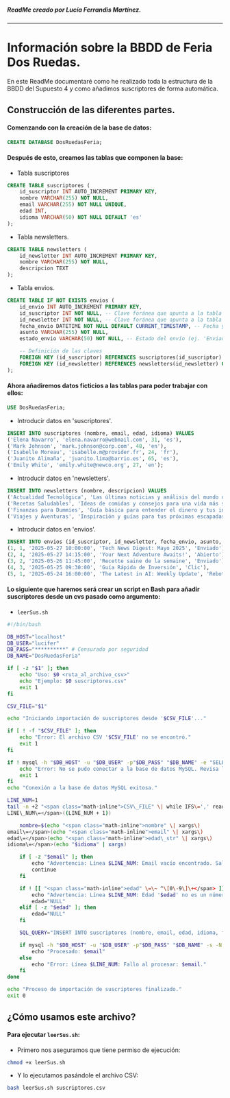 ##### ReadMe creado por Lucía Ferrandis Martínez.
---
# Información sobre la BBDD de Feria Dos Ruedas.

En este ReadMe documentaré como he realizado toda la estructura de la BBDD del Supuesto 4 y como añadimos suscriptores de forma automática.

## Construcción de las diferentes partes.

#### Comenzando con la creación de la base de datos:

```sql
CREATE DATABASE DosRuedasFeria;
```

#### Después de esto, creamos las tablas que componen la base:

- Tabla suscriptores

```sql
CREATE TABLE suscriptores (
	id_suscriptor INT AUTO_INCREMENT PRIMARY KEY,
	nombre VARCHAR(255) NOT NULL,
	email VARCHAR(255) NOT NULL UNIQUE,
	edad INT,
	idioma VARCHAR(50) NOT NULL DEFAULT 'es'
);
```
- Tabla newsletters.

```sql
CREATE TABLE newsletters (
	id_newsletter INT AUTO_INCREMENT PRIMARY KEY,
	nombre VARCHAR(255) NOT NULL,
	descripcion TEXT
);
```
- Tabla envios.

```sql
CREATE TABLE IF NOT EXISTS envios (
	id_envio INT AUTO_INCREMENT PRIMARY KEY,
	id_suscriptor INT NOT NULL, -- Clave foránea que apunta a la tabla 'suscriptores'
	id_newsletter INT NOT NULL, -- Clave foránea que apunta a la tabla 'newsletters'
	fecha_envio DATETIME NOT NULL DEFAULT CURRENT_TIMESTAMP, -- Fecha y hora en que se hizo el envío
	asunto VARCHAR(255) NOT NULL,
	estado_envio VARCHAR(50) NOT NULL, -- Estado del envío (ej. 'Enviado', 'Abierto', 'Rebotado')

	-- Definición de las claves
	FOREIGN KEY (id_suscriptor) REFERENCES suscriptores(id_suscriptor) ON DELETE RESTRICT ON UPDATE CASCADE,
	FOREIGN KEY (id_newsletter) REFERENCES newsletters(id_newsletter) ON DELETE RESTRICT ON UPDATE CASCADE
);
```

#### Ahora añadiremos datos ficticios a las tablas para poder trabajar con ellos:

```sql
USE DosRuedasFeria;
```
- Introducir datos en 'suscriptores'.

```sql 
INSERT INTO suscriptores (nombre, email, edad, idioma) VALUES
('Elena Navarro', 'elena.navarro@webmail.com', 31, 'es'),
('Mark Johnson', 'mark.johnson@corp.com', 48, 'en'),
('Isabelle Moreau', 'isabelle.m@provider.fr', 24, 'fr'),
('Juanito Alimaña', 'juanito.lima@barrio.es', 65, 'es'),
('Emily White', 'emily.white@newco.org', 27, 'en');
```
- Introducir datos en 'newsletters'.

```sql
INSERT INTO newsletters (nombre, descripcion) VALUES
('Actualidad Tecnológica', 'Las últimas noticias y análisis del mundo de la tecnología.'),
('Recetas Saludables', 'Ideas de comidas y consejos para una vida más sana.'),
('Finanzas para Dummies', 'Guía básica para entender el dinero y tus inversiones.'),
('Viajes y Aventuras', 'Inspiración y guías para tus próximas escapadas.');
```
- Introducir datos en 'envios'.

```sql
INSERT INTO envios (id_suscriptor, id_newsletter, fecha_envio, asunto, estado_envio) VALUES
(1, 1, '2025-05-27 10:00:00', 'Tech News Digest: Mayo 2025', 'Enviado'),
(2, 4, '2025-05-27 14:15:00', 'Your Next Adventure Awaits!', 'Abierto'),
(3, 2, '2025-05-26 11:45:00', 'Recette saine de la semaine', 'Enviado'),
(4, 3, '2025-05-25 09:30:00', 'Guía Rápida de Inversión', 'Clic'),
(5, 1, '2025-05-24 16:00:00', 'The Latest in AI: Weekly Update', 'Rebotado');
```

#### Lo siguiente que haremos será crear un script en Bash para añadir suscriptores desde un cvs pasado como argumento:

- `leerSus.sh`

```bash
#!/bin/bash

DB_HOST="localhost"
DB_USER="lucifer"
DB_PASS="**********" # Censurado por seguridad
DB_NAME="DosRuedasFeria"

if [ -z "$1" ]; then
	echo "Uso: $0 <ruta_al_archivo_csv>"
	echo "Ejemplo: $0 suscriptores.csv"
	exit 1
fi

CSV_FILE="$1"

echo "Iniciando importación de suscriptores desde '$CSV_FILE'..."

if [ ! -f "$CSV_FILE" ]; then
	echo "Error: El archivo CSV '$CSV_FILE' no se encontró."
	exit 1
fi

if ! mysql -h "$DB_HOST" -u "$DB_USER" -p"$DB_PASS" "$DB_NAME" -e "SELECT 1;" &> /dev/null; then
	echo "Error: No se pudo conectar a la base de datos MySQL. Revisa las credenciales y la conectividad."
	exit 1
fi
echo "Conexión a la base de datos MySQL exitosa."

LINE_NUM=1
tail -n +2 "<span class="math-inline">CSV\_FILE" \| while IFS\=',' read \-r nombre email edad\_str idioma; do
LINE\_NUM\=</span>((LINE_NUM + 1))

	nombre=$(echo "<span class="math-inline">nombre" \| xargs\)
email\=</span>(echo "<span class="math-inline">email" \| xargs\)
edad\=</span>(echo "<span class="math-inline">edad\_str" \| xargs\)
idioma\=</span>(echo "$idioma" | xargs)

	if [ -z "$email" ]; then
    	echo "Advertencia: Línea $LINE_NUM: Email vacío encontrado. Saltando línea."
    	continue
	fi

	if ! [[ "<span class="math-inline">edad" \=\~ ^\[0\-9\]\+</span> ]] && [ -n "$edad" ]; then
     	echo "Advertencia: Línea $LINE_NUM: Edad '$edad' no es un número válido. Se intentará insertar como NULL."
     	edad="NULL"
	elif [ -z "$edad" ]; then
     	edad="NULL"
	fi

	SQL_QUERY="INSERT INTO suscriptores (nombre, email, edad, idioma, fecha_registro) VALUES ('$nombre', '$email', ${edad}, '$idioma', NOW()) ON DUPLICATE KEY UPDATE nombre = VALUES(nombre), edad = VALUES(edad), idioma = VALUES(idioma);"

	if mysql -h "$DB_HOST" -u "$DB_USER" -p"$DB_PASS" "$DB_NAME" -s -N -e "$SQL_QUERY"; then
    	echo "Procesado: $email"
	else
    	echo "Error: Línea $LINE_NUM: Fallo al procesar: $email."
	fi
done

echo "Proceso de importación de suscriptores finalizado."
exit 0
```

## ¿Cómo usamos este archivo?

#### Para ejecutar `leerSus.sh`:

- Primero nos aseguramos que tiene permiso de ejecución:

```bash
chmod +x leerSus.sh
```
- Y lo ejecutamos pasándole el archivo CSV:

```bash
bash leerSus.sh suscriptores.csv
```
